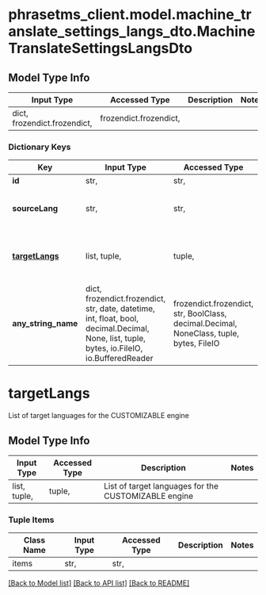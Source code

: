 # phrasetms_client.model.machine_translate_settings_langs_dto.MachineTranslateSettingsLangsDto

## Model Type Info

| Input Type                   | Accessed Type          | Description | Notes |
| ---------------------------- | ---------------------- | ----------- | ----- |
| dict, frozendict.frozendict, | frozendict.frozendict, |             |

### Dictionary Keys

| Key                             | Input Type                                                                                                                                  | Accessed Type                                                                           | Description                                                        | Notes      |
| ------------------------------- | ------------------------------------------------------------------------------------------------------------------------------------------- | --------------------------------------------------------------------------------------- | ------------------------------------------------------------------ | ---------- |
| **id**                          | str,                                                                                                                                        | str,                                                                                    | Id                                                                 | [optional] |
| **sourceLang**                  | str,                                                                                                                                        | str,                                                                                    | Source language for CUSTOMIZABLE engine                            | [optional] |
| **[targetLangs](#targetLangs)** | list, tuple,                                                                                                                                | tuple,                                                                                  | List of target languages for the CUSTOMIZABLE engine               | [optional] |
| **any_string_name**             | dict, frozendict.frozendict, str, date, datetime, int, float, bool, decimal.Decimal, None, list, tuple, bytes, io.FileIO, io.BufferedReader | frozendict.frozendict, str, BoolClass, decimal.Decimal, NoneClass, tuple, bytes, FileIO | any string name can be used but the value must be the correct type | [optional] |

# targetLangs

List of target languages for the CUSTOMIZABLE engine

## Model Type Info

| Input Type   | Accessed Type | Description                                          | Notes |
| ------------ | ------------- | ---------------------------------------------------- | ----- |
| list, tuple, | tuple,        | List of target languages for the CUSTOMIZABLE engine |

### Tuple Items

| Class Name | Input Type | Accessed Type | Description | Notes |
| ---------- | ---------- | ------------- | ----------- | ----- |
| items      | str,       | str,          |             |

[[Back to Model list]](../../README.md#documentation-for-models) [[Back to API list]](../../README.md#documentation-for-api-endpoints) [[Back to README]](../../README.md)
